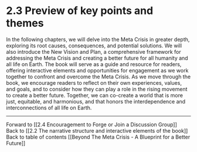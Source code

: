 # 2.3 Preview of key points and themes

In the following chapters, we will delve into the Meta Crisis in greater depth, exploring its root causes, consequences, and potential solutions. We will also introduce the New Vision and Plan, a comprehensive framework for addressing the Meta Crisis and creating a better future for all humanity and all life on Earth. The book will serve as a guide and resource for readers, offering interactive elements and opportunities for engagement as we work together to confront and overcome the Meta Crisis. As we move through the book, we encourage readers to reflect on their own experiences, values, and goals, and to consider how they can play a role in the rising movement to create a better future. Together, we can co-create a world that is more just, equitable, and harmonious, and that honors the interdependence and interconnections of all life on Earth. 

___

Forward to [[2.4 Encouragement to Forge or Join a Discussion Group]]    
Back to [[2.2 The narrative structure and interactive elements of the book]]    
Back to table of contents [[Beyond The Meta Crisis - A Blueprint for a Better Future]] 